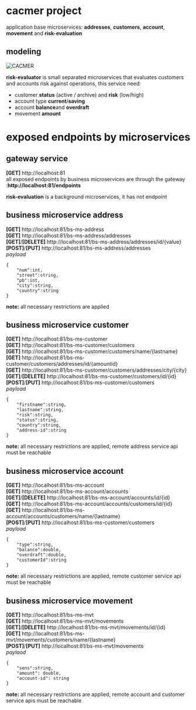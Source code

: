# cacmer project
application base microservices: **addresses**, **customers**, **account**, **movement** and **risk-evaluation**
## modeling
![CACMER](https://github.com/placidenduwayo1/k8s-ingress-kafka-avro-cacmer-back/assets/124048212/99e16818-fac1-4c6b-9bcc-560ac7526361)


**risk-evaluator** is small separated microservices that evaluates customers and accounts risk against operations, this service need:
 - customer **status** (active / archive) and **risk** (low/high)
 - account type **current**/**saving**
 - account **balance**and **overdraft**
 - movement **amount**

# exposed endpoints by microservices

## gateway service
**[GET]** http://localhost:81  
all exposed endpoints by business microservices are  through the gateway :**http://localhost:81/endpoints**  

**risk-evaluation** is a background microservices, it has not endpoint

## business microservice address
**[GET]** http://localhost:81/bs-ms-address  
**[GET]** http://localhost:81/bs-ms-address/addresses  
**[GET]**/**[DELETE]** http://localhost:81/bs-ms-address/addresses/id/{value}  
**[POST]**/**[PUT]** http://localhost:81/bs-ms-address/addresses  
*payload*  
```
{
    "num":int,
    "street":string,
    "pb":int,
    "city":string,
    "country":string
}
```
**note:** all necessary restrictions are applied
## business microservice customer
**[GET]** http://localhost:81/bs-ms-customer  
**[GET]** http://localhost:81/bs-ms-customer/customers  
**[GET]** http://localhost:81/bs-ms-customer/customers/name/{lastname}  
**[GET]** http://localhost:81/bs-ms-customer/customers/addresses/id/{amountid}  
**[GET]** http://localhost:81/bs-ms-customer/customers/addresses/city/{city}  
**[GET]**/**[DELETE]** http://localhost:81/bs-ms-customer/customers/id/{id}  
**[POST]**/**[PUT]** http://localhost:81/bs-ms-customer/customers  
*payload*
```
{
    "firstname":string,
    "lastname":string,
    "risk":string,
    "status":string,
    "country":string,
    "address-id":string
}
```
**note:** all necessary restrictions are applied, remote address service api must be reachable
## business microservice account
**[GET]** http://localhost:81/bs-ms-account    
**[GET]** http://localhost:81/bs-ms-account/accounts  
**[GET]**/**[DELETE]** http://localhost:81/bs-ms-account/accounts/id/{id}  
**[GET]** http://localhost:81/bs-ms-account/accounts/customers/id/{id}  
**[GET]** http://localhost:81/bs-ms-account/accounts/customers/name/{lastname}  
**[POST]**/**[PUT]** http://localhost:81/bs-ms-customer/customers  
*payload*
```
{
    "type":string,
    "balance":double,
    "overdraft":double,
    "customerId":string
}
```
**note:** all necessary restrictions are applied, remote customer service api must be reachable
## business microservice movement

**[GET]** http://localhost:81/bs-ms-mvt  
**[GET]** http://localhost:81/bs-ms-mvt/movements  
**[GET]**/**[DELETE]** http://localhost:81/bs-ms-mvt/movements/id/{id}  
**[GET]** http://localhost:81/bs-ms-mvt/movements/customers/name/{lastname}  
**[POST]**/**[PUT]** http://localhost:81/bs-ms-mvt/movements  
*paylaod* 
```
{
    "sens":string,
    "amount": double,
    "account-id": string
}
```
**note:** all necessary restrictions are applied, remote account and customer service apis must be reachable


